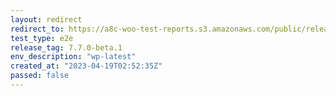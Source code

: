 ```yaml
---
layout: redirect
redirect_to: https://a8c-woo-test-reports.s3.amazonaws.com/public/release/7.7.0-beta.1/wp-latest/e2e/index.html
test_type: e2e
release_tag: 7.7.0-beta.1
env_description: "wp-latest"
created_at: "2023-04-19T02:52:35Z"
passed: false
---
```

